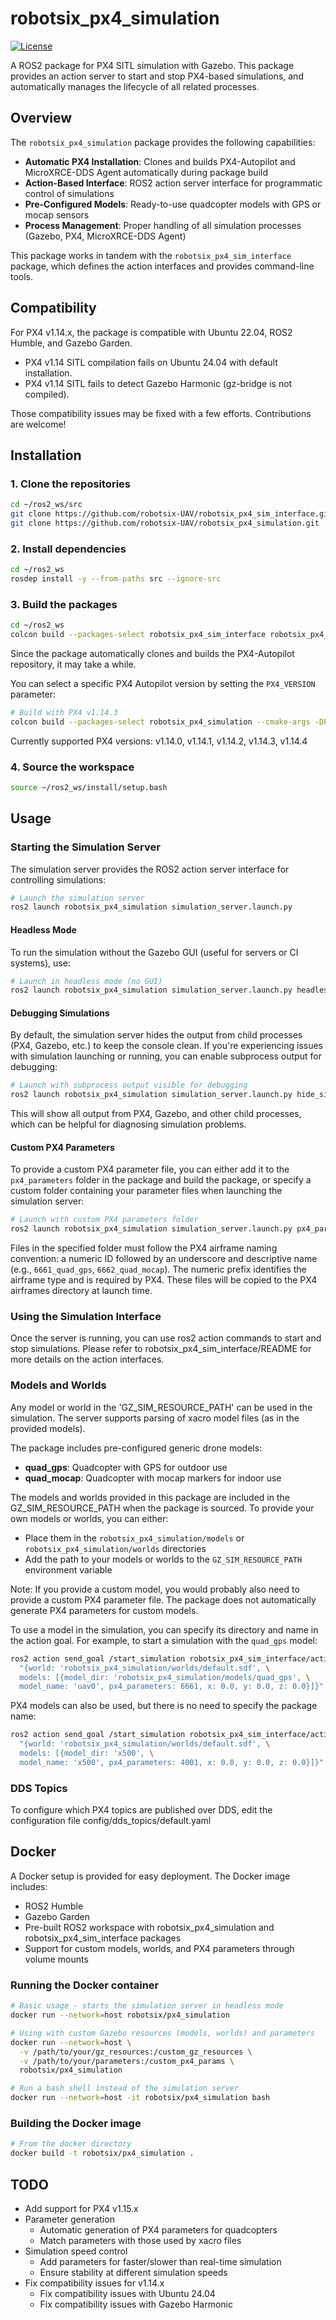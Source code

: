 # robotsix_px4_simulation
[![License](https://img.shields.io/badge/License-Apache%202.0-blue.svg)](LICENSE)

A ROS2 package for PX4 SITL simulation with Gazebo. This package provides an action server to 
start and stop PX4-based simulations, and automatically manages the lifecycle of all related 
processes.

## Overview

The `robotsix_px4_simulation` package provides the following capabilities:

- **Automatic PX4 Installation**: Clones and builds PX4-Autopilot and MicroXRCE-DDS Agent 
  automatically during package build
- **Action-Based Interface**: ROS2 action server interface for programmatic control of simulations
- **Pre-Configured Models**: Ready-to-use quadcopter models with GPS or mocap sensors
- **Process Management**: Proper handling of all simulation processes (Gazebo, PX4, 
  MicroXRCE-DDS Agent)

This package works in tandem with the `robotsix_px4_sim_interface` package, which defines the 
action interfaces and provides command-line tools.

## Compatibility

For PX4 v1.14.x, the package is compatible with Ubuntu 22.04, ROS2 Humble, and Gazebo Garden.

- PX4 v1.14 SITL compilation fails on Ubuntu 24.04 with default installation.
- PX4 v1.14 SITL fails to detect Gazebo Harmonic (gz-bridge is not compiled).

Those compatibility issues may be fixed with a few efforts. Contributions are welcome!

## Installation

### 1. Clone the repositories

```bash
cd ~/ros2_ws/src
git clone https://github.com/robotsix-UAV/robotsix_px4_sim_interface.git
git clone https://github.com/robotsix-UAV/robotsix_px4_simulation.git
```

### 2. Install dependencies

```bash
cd ~/ros2_ws
rosdep install -y --from-paths src --ignore-src
```

### 3. Build the packages

```bash
cd ~/ros2_ws
colcon build --packages-select robotsix_px4_sim_interface robotsix_px4_simulation
```

Since the package automatically clones and builds the PX4-Autopilot repository, it may take a while.

You can select a specific PX4 Autopilot version by setting the `PX4_VERSION` parameter:

```bash
# Build with PX4 v1.14.3
colcon build --packages-select robotsix_px4_simulation --cmake-args -DPX4_VERSION=v1.14.3
```

Currently supported PX4 versions: v1.14.0, v1.14.1, v1.14.2, v1.14.3, v1.14.4

### 4. Source the workspace

```bash
source ~/ros2_ws/install/setup.bash
```

## Usage

### Starting the Simulation Server

The simulation server provides the ROS2 action server interface for controlling simulations:

```bash
# Launch the simulation server
ros2 launch robotsix_px4_simulation simulation_server.launch.py
```

#### Headless Mode

To run the simulation without the Gazebo GUI (useful for servers or CI systems), use:

```bash
# Launch in headless mode (no GUI)
ros2 launch robotsix_px4_simulation simulation_server.launch.py headless_mode:=true
```

#### Debugging Simulations

By default, the simulation server hides the output from child processes (PX4, Gazebo, etc.) to keep
the console clean. If you're experiencing issues with simulation launching or running, you can enable
subprocess output for debugging:

```bash
# Launch with subprocess output visible for debugging
ros2 launch robotsix_px4_simulation simulation_server.launch.py hide_simulation_process_output:=false
```

This will show all output from PX4, Gazebo, and other child processes, which can be helpful for
diagnosing simulation problems.

#### Custom PX4 Parameters

To provide a custom PX4 parameter file, you can either add it to the `px4_parameters` folder in the
package and build the package, or specify a custom folder containing your parameter files when
launching the simulation server:

```bash
# Launch with custom PX4 parameters folder
ros2 launch robotsix_px4_simulation simulation_server.launch.py px4_params_folder:=/path/to/your/param_files
```

Files in the specified folder must follow the PX4 airframe naming convention: a numeric ID followed
by an underscore and descriptive name (e.g., `6661_quad_gps`, `6662_quad_mocap`). The numeric prefix
identifies the airframe type and is required by PX4. These files will be copied to the PX4 airframes
directory at launch time.

### Using the Simulation Interface

Once the server is running, you can use ros2 action commands to start and stop simulations. 
Please refer to robotsix_px4_sim_interface/README for more details on the action interfaces.

### Models and Worlds

Any model or world in the 'GZ_SIM_RESOURCE_PATH' can be used in the simulation. The server supports
parsing of xacro model files (as in the provided models).

The package includes pre-configured generic drone models:

- **quad_gps**: Quadcopter with GPS for outdoor use
- **quad_mocap**: Quadcopter with mocap markers for indoor use

The models and worlds provided in this package are included in the GZ_SIM_RESOURCE_PATH when the
package is sourced. To provide your own models or worlds, you can either:
- Place them in the `robotsix_px4_simulation/models` or `robotsix_px4_simulation/worlds` directories
- Add the path to your models or worlds to the `GZ_SIM_RESOURCE_PATH` environment variable

Note: If you provide a custom model, you would probably also need to provide a custom PX4 parameter
file. The package does not automatically generate PX4 parameters for custom models.

To use a model in the simulation, you can specify its directory and name in the action goal. For
example, to start a simulation with the `quad_gps` model:

```bash
ros2 action send_goal /start_simulation robotsix_px4_sim_interface/action/StartSimulation \
  "{world: 'robotsix_px4_simulation/worlds/default.sdf', \
  models: [{model_dir: 'robotsix_px4_simulation/models/quad_gps', \
  model_name: 'uav0', px4_parameters: 6661, x: 0.0, y: 0.0, z: 0.0}]}"
```

PX4 models can also be used, but there is no need to specify the package name:

```bash
ros2 action send_goal /start_simulation robotsix_px4_sim_interface/action/StartSimulation \
  "{world: 'robotsix_px4_simulation/worlds/default.sdf', \
  models: [{model_dir: 'x500', \
  model_name: 'x500', px4_parameters: 4001, x: 0.0, y: 0.0, z: 0.0}]}"
```

### DDS Topics

To configure which PX4 topics are published over DDS, edit the configuration file 
config/dds_topics/default.yaml

## Docker

A Docker setup is provided for easy deployment. The Docker image includes:
- ROS2 Humble
- Gazebo Garden
- Pre-built ROS2 workspace with robotsix_px4_simulation and robotsix_px4_sim_interface packages
- Support for custom models, worlds, and PX4 parameters through volume mounts

### Running the Docker container

```bash
# Basic usage - starts the simulation server in headless mode
docker run --network=host robotsix/px4_simulation

# Using with custom Gazebo resources (models, worlds) and parameters
docker run --network=host \
  -v /path/to/your/gz_resources:/custom_gz_resources \
  -v /path/to/your/parameters:/custom_px4_params \
  robotsix/px4_simulation

# Run a bash shell instead of the simulation server
docker run --network=host -it robotsix/px4_simulation bash
```

### Building the Docker image

```bash
# From the docker directory
docker build -t robotsix/px4_simulation .
```

## TODO
- Add support for PX4 v1.15.x
- Parameter generation
  - Automatic generation of PX4 parameters for quadcopters
  - Match parameters with those used by xacro files
- Simulation speed control
  - Add parameters for faster/slower than real-time simulation
  - Ensure stability at different simulation speeds
- Fix compatibility issues for v1.14.x
  - Fix compatibility issues with Ubuntu 24.04
  - Fix compatibility issues with Gazebo Harmonic
